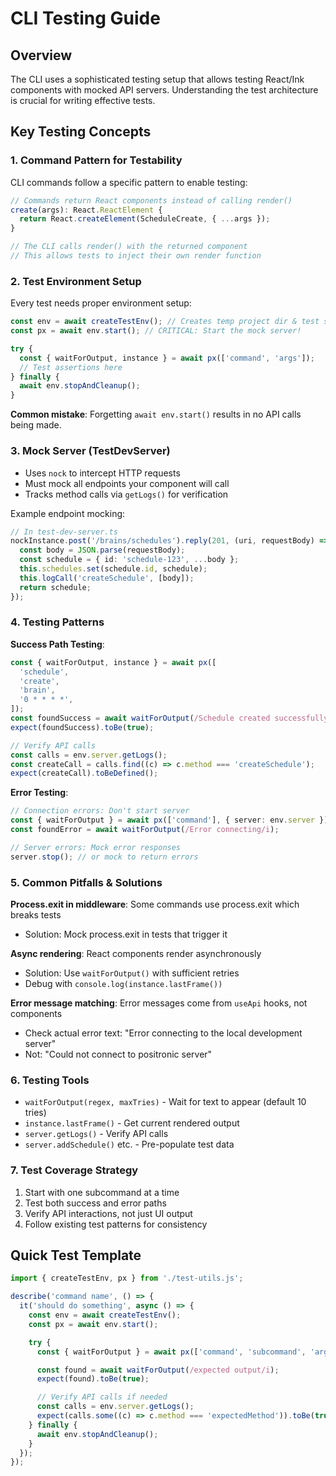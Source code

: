 # CLI Testing Guide

## Overview

The CLI uses a sophisticated testing setup that allows testing React/Ink components with mocked API servers. Understanding the test architecture is crucial for writing effective tests.

## Key Testing Concepts

### 1. Command Pattern for Testability

CLI commands follow a specific pattern to enable testing:

```typescript
// Commands return React components instead of calling render()
create(args): React.ReactElement {
  return React.createElement(ScheduleCreate, { ...args });
}

// The CLI calls render() with the returned component
// This allows tests to inject their own render function
```

### 2. Test Environment Setup

Every test needs proper environment setup:

```typescript
const env = await createTestEnv(); // Creates temp project dir & test server
const px = await env.start(); // CRITICAL: Start the mock server!

try {
  const { waitForOutput, instance } = await px(['command', 'args']);
  // Test assertions here
} finally {
  await env.stopAndCleanup();
}
```

**Common mistake**: Forgetting `await env.start()` results in no API calls being made.

### 3. Mock Server (TestDevServer)

- Uses `nock` to intercept HTTP requests
- Must mock all endpoints your component will call
- Tracks method calls via `getLogs()` for verification

Example endpoint mocking:

```typescript
// In test-dev-server.ts
nockInstance.post('/brains/schedules').reply(201, (uri, requestBody) => {
  const body = JSON.parse(requestBody);
  const schedule = { id: 'schedule-123', ...body };
  this.schedules.set(schedule.id, schedule);
  this.logCall('createSchedule', [body]);
  return schedule;
});
```

### 4. Testing Patterns

**Success Path Testing**:

```typescript
const { waitForOutput, instance } = await px([
  'schedule',
  'create',
  'brain',
  '0 * * * *',
]);
const foundSuccess = await waitForOutput(/Schedule created successfully/i);
expect(foundSuccess).toBe(true);

// Verify API calls
const calls = env.server.getLogs();
const createCall = calls.find((c) => c.method === 'createSchedule');
expect(createCall).toBeDefined();
```

**Error Testing**:

```typescript
// Connection errors: Don't start server
const { waitForOutput } = await px(['command'], { server: env.server });
const foundError = await waitForOutput(/Error connecting/i);

// Server errors: Mock error responses
server.stop(); // or mock to return errors
```

### 5. Common Pitfalls & Solutions

**Process.exit in middleware**: Some commands use process.exit which breaks tests

- Solution: Mock process.exit in tests that trigger it

**Async rendering**: React components render asynchronously

- Solution: Use `waitForOutput()` with sufficient retries
- Debug with `console.log(instance.lastFrame())`

**Error message matching**: Error messages come from `useApi` hooks, not components

- Check actual error text: "Error connecting to the local development server"
- Not: "Could not connect to positronic server"

### 6. Testing Tools

- `waitForOutput(regex, maxTries)` - Wait for text to appear (default 10 tries)
- `instance.lastFrame()` - Get current rendered output
- `server.getLogs()` - Verify API calls
- `server.addSchedule()` etc. - Pre-populate test data

### 7. Test Coverage Strategy

1. Start with one subcommand at a time
2. Test both success and error paths
3. Verify API interactions, not just UI output
4. Follow existing test patterns for consistency

## Quick Test Template

```typescript
import { createTestEnv, px } from './test-utils.js';

describe('command name', () => {
  it('should do something', async () => {
    const env = await createTestEnv();
    const px = await env.start();

    try {
      const { waitForOutput } = await px(['command', 'subcommand', 'args']);

      const found = await waitForOutput(/expected output/i);
      expect(found).toBe(true);

      // Verify API calls if needed
      const calls = env.server.getLogs();
      expect(calls.some((c) => c.method === 'expectedMethod')).toBe(true);
    } finally {
      await env.stopAndCleanup();
    }
  });
});
```
